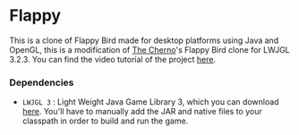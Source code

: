 # Flappy

This is a clone of Flappy Bird made for desktop platforms using Java and OpenGL, this is a modification of [The Cherno](https://youtube.com/c/TheChernoProject)'s Flappy Bird clone for LWJGL 3.2.3. You can find the video tutorial of the project [here](http://youtu.be/527bR2JHSR0).

### Dependencies
* `LWJGL 3` : Light Weight Java Game Library 3, which you can download [here](http://www.lwjgl.org/download). You'll have to manually add the JAR and native files to your classpath in order to build and run the game.